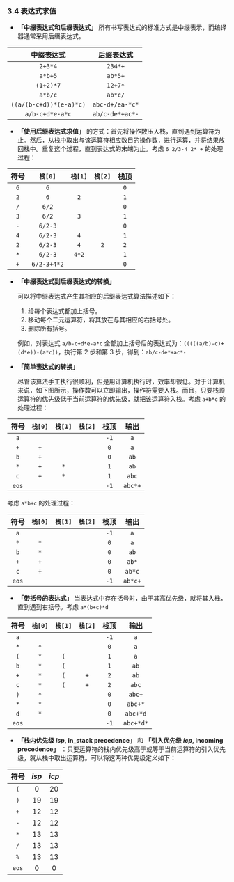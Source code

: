 ### 3.4 表达式求值

- **「中缀表达式和后缀表达式」** 所有书写表达式的标准方式是中缀表示，而编译器通常采用后缀表达式。

中缀表达式 | 后缀表达式
:-: | :-: 
`2+3*4` | `234*+`
`a*b+5` | `ab*5+`
`(1+2)*7` | `12+7*`
`a*b/c` | `ab*c/`
`((a/(b-c+d))*(e-a)*c)` | `abc-d+/ea-*c*`
`a/b-c+d*e-a*c` | `ab/c-de*+ac*-`

- **「使用后缀表达式求值」** 的方式：首先将操作数压入栈，直到遇到运算符为止。然后，从栈中取出与该运算符相应数目的操作数，进行运算，并将结果放回栈中。重复这个过程，直到表达式的末端为止。考虑 `6 2/3-4 2* +` 的处理过程：

符号 | `栈[0]` | `栈[1]` | `栈[2]` | 栈顶
:-: | :-: | :-: | :-: | :-:
`6` | `6` | | | `0`
`2` | `6` | `2` | | `1`
`/` | `6/2` | | | `0`
`3` | `6/2` | `3` | | `1`
`-` | `6/2-3` | | | `0`
`4` | `6/2-3` | `4` | | `1`
`2` | `6/2-3` | `4` | `2` | `2`
`*` | `6/2-3` | `4*2` | | `1`
`+` | `6/2-3+4*2` | | | `0`

- **「中缀表达式到后缀表达式的转换」** 
  
  可以将中缀表达式产生其相应的后缀表达式算法描述如下：
  
  1. 给每个表达式都加上括号。
  2. 移动每个二元运算符，将其放在与其相应的右括号处。
  3. 删除所有括号。
  
  例如，对表达式 `a/b-c+d*e-a*c` 全部加上括号后的表达式为：`(((((a/b)-c)+(d*e))-(a*c))`，执行第 2 步和第 3 步，得到：`ab/c-de*+ac*-`

- **「简单表达式的转换」**
  
  尽管该算法手工执行很顺利，但是用计算机执行时，效率却很低。对于计算机来说，如下图所示，操作数可以立即输出，操作符需要入栈。而且，只要栈顶运算符的优先级低于当前运算符的优先级，就把该运算符入栈。考虑 `a+b*c` 的处理过程：

符号 | `栈[0]` | `栈[1]` | `栈[2]` | 栈顶 | 输出
:-: | :-: | :-: | :-: | :-: | :-:
`a` | | | | `-1` | `a`
`+` | `+` | | | `0` | `a`
`b` | `+` | | | `0` | `ab`
`*` | `+` | `*` | | `1` | `ab`
`c` | `+` | `*` | | `1` | `abc`
`eos` | | | | `-1` | `abc*+`

考虑 `a*b+c` 的处理过程：

符号 | `栈[0]` | `栈[1]` | `栈[2]` | 栈顶 | 输出
:-: | :-: | :-: | :-: | :-: | :-:
`a` | | | | `-1` | `a`
`*` | `*` | | | `0` | `a`
`b` | `*` | | | `0` | `ab`
`+` | `+` | | | `0` | `ab*`
`c` | `+` | | | `0` | `ab*c`
`eos` | | | | `-1` | `ab*c+`

- **「带括号的表达式」** 当表达式中存在括号时，由于其高优先级，就将其入栈，直到遇到右括号。考虑 `a*(b+c)*d`

符号 | `栈[0]` | `栈[1]` | `栈[2]` | 栈顶 | 输出
:-: | :-: | :-: | :-: | :-: | :-:
`a` | | | | `-1` | `a`
`*` | `*` | | | `0` | `a`
`(` | `*` | `(` | | `1` | `a`
`b` | `*` | `(` | | `1` | `ab`
`+` | `*` | `(` | `+` | `2` | `ab`
`c` | `*` | `(` | `+` | `2` | `abc`
`)` | `*` | | | `0` | `abc+`
`*` | `*` | | | `0` | `abc+*`
`d` | `*` | | | `0` | `abc+*d`
`eos` | | | | `-1` | `abc+*d*`

- **「栈内优先级 *isp*, in_stack precedence」** 和 **「引入优先级 *icp*, incoming precedence」** ：只要运算符的栈内优先级高于或等于当前运算符的引入优先级，就从栈中取出运算符。可以将这两种优先级定义如下：

符号 | *isp* | *icp*
:-: | :-: | :-:
`(` | 0 | 20
`)` | 19 | 19
`+` | 12 | 12
`-` | 12 | 12
`*` | 13 | 13
`/` | 13 | 13
`%` | 13 | 13
`eos` | 0 | 0


